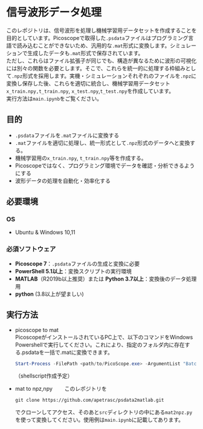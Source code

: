 # 信号波形データ処理

このレポジトリは、信号波形を処理し機械学習用データセットを作成することを目的としています。Picoscopeで取得した`.psdata`ファイルはプログラミング言語で読み込むことができないため、汎用的な`.mat`形式に変換します。シミュレーションで生成したデータも`.mat`形式で保存されています。  
ただし、これらはファイル拡張子が同じでも、構造が異なるために波形の可視化には別々の関数を必要とします。そこで、これらを統一的に処理する枠組みとして`.npz`形式を採用します。実機・シミュレーションそれぞれのファイルを`.npz`に変換し保存した後、これらを適切に統合し、機械学習用データセット`x_train.npy,t_train.npy`, `x_test.npy`,`t_test.npy`を作成しています。  
実行方法は`main.ipynb`をご覧ください。


## 目的

- `.psdata`ファイルを`.mat`ファイルに変換する
- `.mat`ファイルを適切に処理し、統一形式として`.npz`形式のデータへと変換する。
- 機械学習用の`x_train.npy`, `t_train.npy`等を作成する。
- Picoscopeではなく、プログラミング環境でデータを確認・分析できるようにする
- 波形データの処理を自動化・効率化する

## 必要環境

### OS
- Ubuntu & Windows 10,11

### 必須ソフトウェア
- **Picoscope 7**：`.psdata`ファイルの生成と変換に必要
- **PowerShell 5.1以上**：変換スクリプトの実行環境
- **MATLAB**（R2019b以上推奨）または **Python 3.7以上**：変換後のデータ処理用
- **python** (3.8以上が望ましい)

## 実行方法
- picoscope to mat  
   PicoscopeがインストールされているPC上で、以下のコマンドをWindows Powershellで実行してください。これにより、指定のフォルダ内に存在する.psdataを一括で.matに変換できます。
   ```powershell
   Start-Process -FilePath <path/to/PicoScope.exe> -ArgumentList "BatchConvert", <path/to/input folder>, <path/to/output folder>, ".mat" -Wait -NoNewWindow
   ```
   （shellscript作成予定）

- mat to npz,npy　　
   このレポジトリを
   ```
   git clone https://github.com/apetrasc/psdata2matlab.git
   ```
   でクローンしてアクセス、そのあと`src`ディレクトリの中にある`mat2npz.py`を使って変換してください。使用例は`main.ipynb`に記載してあります。
